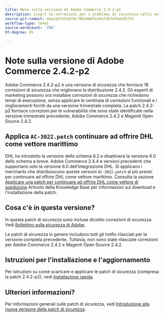 ```yaml
---
title: Note sulla versione di Adobe Commerce 2.4.2-p2
description: Scopri le correzioni per i problemi di sicurezza nella versione 2.4.2-p2 di Adobe Commerce.
source-git-commit: eeea16755a979c706168dfe24ef3b74fbee35751
workflow-type: tm+mt
source-wordcount: '256'
ht-degree: 0%

---
```



# Note sulla versione di Adobe Commerce 2.4.2-p2

Adobe Commerce 2.4.2-p2 è una versione di sicurezza che fornisce 18 correzioni di sicurezza che migliorano la distribuzione 2.4.2. Gli esperti di marketing possono ora installare correzioni di sicurezza che richiedono tempi di esecuzione, senza applicare le centinaia di correzioni funzionali e i miglioramenti forniti da una versione trimestrale completa. La patch 2.4.2-p2 fornisce correzioni per le vulnerabilità che sono state identificate nella versione trimestrale precedente, Adobe Commerce 2.4.2 e Magenti Open Source 2.4.2.

## Applica `AC-3022.patch` continuare ad offrire DHL come vettore marittimo

DHL ha introdotto la versione dello schema 6.2 e disattiverà la versione 6.0 dello schema a breve. Adobe Commerce 2.4.4 e versioni precedenti che supportano solo la versione 6.0 dell’integrazione DHL. Si applicano i merchants che distribuiscono queste versioni `AC-3022.patch` al più presto per continuare ad offrire DHL come vettore marittimo. Consulta la sezione [Applicare una patch per continuare ad offrire DHL come vettore di spedizione](https://support.magento.com/hc/en-us/articles/7707818131597-Apply-a-patch-to-continue-offering-DHL-as-shipping-carrier) Articolo della Knowledge Base per informazioni sul download e l&#39;installazione della patch.

## Cosa c&#39;è in questa versione?

In questa patch di sicurezza sono incluse diciotto correzioni di sicurezza. Vedi [Bollettino sulla sicurezza di Adobe](https://helpx.adobe.com/security/products/magento/apsb21-64.html).

Le patch di sicurezza in genere includono tutti gli hotfix rilasciati per la versione completa precedente. Tuttavia, non sono state rilasciate correzioni per Adobe Commerce 2.4.2 e Magenti Open Source 2.4.2.

## Istruzioni per l&#39;installazione e l&#39;aggiornamento

Per istruzioni su come scaricare e applicare le patch di sicurezza (compresa la patch 2.4.2-p2), vedi [Installazione rapida](../../../installation/composer.md).

## Ulteriori informazioni?

Per informazioni generali sulle patch di sicurezza, vedi [Introduzione alla nuova versione della patch di sicurezza](https://community.magento.com/t5/Magento-DevBlog/Introducing-the-New-Security-Patch-Release/ba-p/141287).
